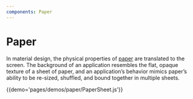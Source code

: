 ```yaml
---
components: Paper
---
```


# Paper

In material design, the physical properties of [paper](https://material.google.com/layout/principles.html#principles-how-paper-works) are translated to the screen.
The background of an application resembles the flat, opaque texture of a sheet of paper, and an application’s behavior mimics paper’s ability to be re-sized, shuffled, and bound together in multiple sheets.

{{demo='pages/demos/paper/PaperSheet.js'}}
